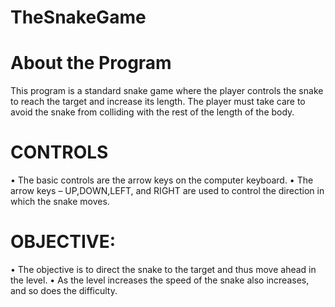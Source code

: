# TheSnakeGame

# About the Program
This program is a standard snake game where the player controls the snake to reach the target and increase its length. The player must take care to avoid the snake from colliding with the rest of the length of the body.
	
# CONTROLS
•	The basic controls are the arrow keys on the computer keyboard.
•	The arrow keys – UP,DOWN,LEFT, and RIGHT are used to control the direction in which the snake moves.
	
# OBJECTIVE:
•	The objective is to direct the snake to the target and thus move ahead in the level.
•	As  the level increases the speed of the snake also increases, and so does the difficulty.
 
